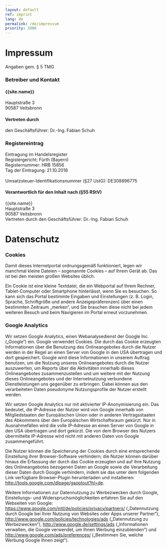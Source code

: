 ```yaml
---
layout: default
ref: imprint
lang: de
permalink: /de/impressum
priority: 1000
---
```


# Impressum

Angaben gem. § 5 TMG

### Betreiber und Kontakt

#### {{site.name}}
Hauptstraße 3<br/>
90587 Veitsbronn

#### Vertreten durch
den Geschäftsführer: Dr.-Ing. Fabian Schuh

### Registereintrag
Eintragung im Handelsregister<br/>
Registergericht: Fürth (Bayern)<br/>
Registernummer: HRB 15856<br/>
Tag der Eintragung: 21.10.2016<br/>
<br/>
Umsatzsteuer-Identifikationsnummer (§27 UstG): DE308896775<br/>

#### Verantwortlich für den Inhalt nach (§55 RStV)
{{site.name}}<br/>
Hauptstraße 3<br/>
90587 Veitsbronn<br/>
Vertreten durch den Geschäftsführer: Dr.-Ing. Fabian Schuh

# Datenschutz

### Cookies
Damit dieses Internetportal ordnungsgemäß funktioniert, legen wir
manchmal kleine Dateien – sogenannte Cookies – auf Ihrem Gerät ab. Das
ist bei den meisten großen Websites üblich.

Ein Cookie ist eine kleine Textdatei, die ein Webportal auf Ihrem
Rechner, Tablet-Computer oder Smartphone hinterlässt, wenn Sie es
besuchen. So kann sich das Portal bestimmte Eingaben und Einstellungen
(z. B. Login, Sprache, Schriftgröße und andere Anzeigepräferenzen) über
einen bestimmten Zeitraum „merken“, und Sie brauchen diese nicht bei
jedem weiteren Besuch und beim Navigieren im Portal erneut vorzunehmen. 


### Google Analytics
Wir setzen Google Analytics, einen Webanalysedienst der Google Inc.
(„Google“) ein. Google verwendet Cookies. Die durch das Cookie erzeugten
Informationen über die Benutzung des Onlineangebotes durch die Nutzer
werden in der Regel an einen Server von Google in den USA übertragen und
dort gespeichert.  Google wird diese Informationen in unserem Auftrag
benutzen, um die Nutzung unseres Onlineangebotes durch die Nutzer
auszuwerten, um Reports über die Aktivitäten innerhalb dieses
Onlineangebotes zusammenzustellen und um weitere mit der Nutzung dieses
Onlineangebotes und der Internetnutzung verbundene Dienstleistungen uns
gegenüber zu erbringen. Dabei können aus den verarbeiteten Daten
pseudonyme Nutzungsprofile der Nutzer erstellt werden.

Wir setzen Google Analytics nur mit aktivierter IP-Anonymisierung ein.
Das bedeutet, die IP-Adresse der Nutzer wird von Google innerhalb von
Mitgliedstaaten der Europäischen Union oder in anderen Vertragsstaaten
des Abkommens über den Europäischen Wirtschaftsraum gekürzt. Nur in
Ausnahmefällen wird die volle IP-Adresse an einen Server von Google in
den USA übertragen und dort gekürzt. Die von dem Browser des Nutzers
übermittelte IP-Adresse wird nicht mit anderen Daten von Google
zusammengeführt.

Die Nutzer können die Speicherung der Cookies durch eine entsprechende
Einstellung ihrer Browser-Software verhindern; die Nutzer können darüber
hinaus die Erfassung der durch das Cookie erzeugten und auf ihre Nutzung
des Onlineangebotes bezogenen Daten an Google sowie die Verarbeitung
dieser Daten durch Google verhindern, indem sie das unter dem folgenden
Link verfügbare Browser-Plugin herunterladen und installieren:
http://tools.google.com/dlpage/gaoptout?hl=de.

Weitere Informationen zur Datennutzung zu Werbezwecken durch Google,
Einstellungs- und Widerspruchsmöglichkeiten erfahren Sie auf den
Webseiten von Google:
https://www.google.com/intl/de/policies/privacy/partners/ („Datennutzung
durch Google bei Ihrer Nutzung von Websites oder Apps unserer Partner“),
http://www.google.com/policies/technologies/ads („Datennutzung zu
Werbezwecken“), http://www.google.de/settings/ads („Informationen
verwalten, die Google verwendet, um Ihnen Werbung einzublenden“) und
http://www.google.com/ads/preferences/ („Bestimmen Sie, welche Werbung
Google Ihnen zeigt“).
